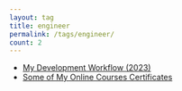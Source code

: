 ```yaml
---
layout: tag
title: engineer
permalink: /tags/engineer/
count: 2
---
```


- [My Development Workflow (2023)](https://spencerlepine.github.io/blog/my-development-workflow-2023)
- [Some of My Online Courses Certificates](https://samirpaulb.github.io/blog-jekyll/posts/some-of-my-online-courses-certificates/)

